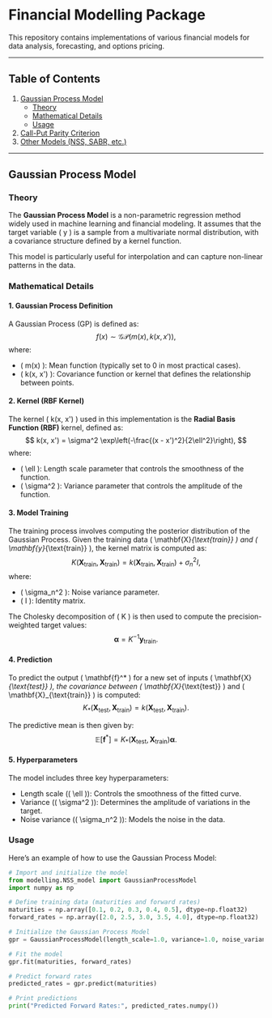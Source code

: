# Financial Modelling Package

This repository contains implementations of various financial models for data analysis, forecasting, and options pricing.

---

## Table of Contents
1. [Gaussian Process Model](#gaussian-process-model)
   - [Theory](#theory)
   - [Mathematical Details](#mathematical-details)
   - [Usage](#usage)
2. [Call-Put Parity Criterion](#call-put-parity-criterion)
3. [Other Models (NSS, SABR, etc.)](#other-models)

---

## Gaussian Process Model

### Theory

The **Gaussian Process Model** is a non-parametric regression method widely used in machine learning and financial modeling. It assumes that the target variable \( y \) is a sample from a multivariate normal distribution, with a covariance structure defined by a kernel function. 

This model is particularly useful for interpolation and can capture non-linear patterns in the data.

### Mathematical Details

#### 1. **Gaussian Process Definition**
A Gaussian Process (GP) is defined as:
$$
f(x) \sim \mathcal{GP}(m(x), k(x, x')),
$$
where:
- \( m(x) \): Mean function (typically set to 0 in most practical cases).
- \( k(x, x') \): Covariance function or kernel that defines the relationship between points.

#### 2. **Kernel (RBF Kernel)**
The kernel \( k(x, x') \) used in this implementation is the **Radial Basis Function (RBF)** kernel, defined as:
$$
k(x, x') = \sigma^2 \exp\left(-\frac{(x - x')^2}{2\ell^2}\right),
$$
where:
- \( \ell \): Length scale parameter that controls the smoothness of the function.
- \( \sigma^2 \): Variance parameter that controls the amplitude of the function.

#### 3. **Model Training**
The training process involves computing the posterior distribution of the Gaussian Process. Given the training data \( \mathbf{X}_{\text{train}} \) and \( \mathbf{y}_{\text{train}} \), the kernel matrix is computed as:
$$
K(\mathbf{X}_{\text{train}}, \mathbf{X}_{\text{train}}) = k(\mathbf{X}_{\text{train}}, \mathbf{X}_{\text{train}}) + \sigma_n^2 I,
$$
where:
- \( \sigma_n^2 \): Noise variance parameter.
- \( I \): Identity matrix.

The Cholesky decomposition of \( K \) is then used to compute the precision-weighted target values:
$$
\boldsymbol{\alpha} = K^{-1} \mathbf{y}_{\text{train}}.
$$

#### 4. **Prediction**
To predict the output \( \mathbf{f}^* \) for a new set of inputs \( \mathbf{X}_{\text{test}} \), the covariance between \( \mathbf{X}_{\text{test}} \) and \( \mathbf{X}_{\text{train}} \) is computed:
$$
K_*(\mathbf{X}_{\text{test}}, \mathbf{X}_{\text{train}}) = k(\mathbf{X}_{\text{test}}, \mathbf{X}_{\text{train}}).
$$

The predictive mean is then given by:
$$
\mathbb{E}[\mathbf{f}^*] = K_*(\mathbf{X}_{\text{test}}, \mathbf{X}_{\text{train}}) \boldsymbol{\alpha}.
$$

#### 5. **Hyperparameters**
The model includes three key hyperparameters:
- Length scale (\( \ell \)): Controls the smoothness of the fitted curve.
- Variance (\( \sigma^2 \)): Determines the amplitude of variations in the target.
- Noise variance (\( \sigma_n^2 \)): Models the noise in the data.

### Usage

Here’s an example of how to use the Gaussian Process Model:

```python
# Import and initialize the model
from modelling.NSS_model import GaussianProcessModel
import numpy as np

# Define training data (maturities and forward rates)
maturities = np.array([0.1, 0.2, 0.3, 0.4, 0.5], dtype=np.float32)
forward_rates = np.array([2.0, 2.5, 3.0, 3.5, 4.0], dtype=np.float32)

# Initialize the Gaussian Process Model
gpr = GaussianProcessModel(length_scale=1.0, variance=1.0, noise_variance=0.1)

# Fit the model
gpr.fit(maturities, forward_rates)

# Predict forward rates
predicted_rates = gpr.predict(maturities)

# Print predictions
print("Predicted Forward Rates:", predicted_rates.numpy())
